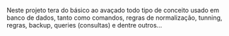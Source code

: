 Neste projeto tera do básico ao avaçado todo tipo de conceito usado em banco de dados, tanto como comandos, regras de normalização, tunning, regras, backup, queries (consultas) e dentre outros...
